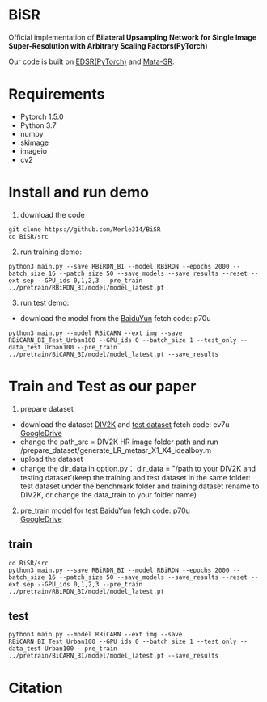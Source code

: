 # BiSR
Official implementation of **Bilateral Upsampling Network for Single Image Super-Resolution with Arbitrary Scaling Factors(PyTorch)**

Our code is built on [EDSR(PyTorch)](https://github.com/thstkdgus35/EDSR-PyTorch) and [Mata-SR](https://github.com/XuecaiHu/Meta-SR-Pytorch).

# Requirements

* Pytorch 1.5.0
* Python 3.7
* numpy
* skimage
* imageio
* cv2  

# Install and run demo
1. download the code
```
git clone https://github.com/Merle314/BiSR
cd BiSR/src
```


2. run training demo:
```
python3 main.py --save RBiRDN_BI --model RBiRDN --epochs 2000 --batch_size 16 --patch_size 50 --save_models --save_results --reset --ext sep --GPU_ids 0,1,2,3 --pre_train ../pretrain/RBiRDN_BI/model/model_latest.pt 

```

3. run test demo:
* download the model from the [BaiduYun](https://pan.baidu.com/s/1-V7aYxl2OJ5r-S-hGc993Q) fetch code: p70u

```
python3 main.py --model RBiCARN --ext img --save RBiCARN_BI_Test_Urban100 --GPU_ids 0 --batch_size 1 --test_only --data_test Urban100 --pre_train ../pretrain/BiCARN_BI/model/model_latest.pt --save_results
```

# Train and Test as our paper

1.  prepare  dataset
   * download the dataset [DIV2K](http://data.vision.ee.ethz.ch/cvl/DIV2K/DIV2K_train_HR.zip) and [test dataset](https://pan.baidu.com/s/1tzJFzEN5QdN53CcE1DheHw) fetch code: ev7u [GoogleDrive](https://drive.google.com/open?id=14BW1q3_i6FRoq7PwwQ-81GbXWph6934x)
   *  change the path_src = DIV2K HR image folder path and run /prepare_dataset/generate_LR_metasr_X1_X4_idealboy.m 
   *  upload the dataset 
   * change the  dir_data in option.py： dir_data = "/path to your DIV2K and testing dataset'(keep the training and test dataset in the same folder: test dataset under the benchmark folder and training dataset rename to DIV2K, or change the data_train to your folder name)  
2. pre_train model  for test
  [BaiduYun](https://pan.baidu.com/s/1-V7aYxl2OJ5r-S-hGc993Q) fetch code: p70u  
  [GoogleDrive](https://drive.google.com/drive/folders/1I3Gzttb9bh9lI7abo05rZ4XEn50-zGog?usp=sharing)
  
## train 
```
cd BiSR/src 
python3 main.py --save RBiRDN_BI --model RBiRDN --epochs 2000 --batch_size 16 --patch_size 50 --save_models --save_results --reset --ext sep --GPU_ids 0,1,2,3 --pre_train ../pretrain/RBiRDN_BI/model/model_latest.pt 
```
## test 
```
python3 main.py --model RBiCARN --ext img --save RBiCARN_BI_Test_Urban100 --GPU_ids 0 --batch_size 1 --test_only --data_test Urban100 --pre_train ../pretrain/BiCARN_BI/model/model_latest.pt --save_results
```
# Citation
```
